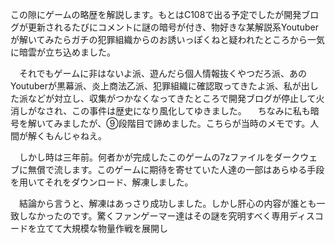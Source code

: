 この隙にゲームの略歴を解説します。もとはC108で出る予定でしたが開発ブログが更新されるたびにコメントに謎の暗号が付き、物好きな某解説系Youtuberが解いてみたらガチの犯罪組織からのお誘いっぽくねと疑われたところから一気に暗雲が立ち込めました。

　それでもゲームに非はないよ派、遊んだら個人情報抜くやつだろ派、あのYoutuberが黒幕派、炎上商法乙派、犯罪組織に確認取ってきたよ派、私が出した派などが対立し、収集がつかなくなってきたところで開発ブログが停止して火消しがなされ、この事件は歴史になり風化してゆきました。
　ちなみに私も暗号を解いてみましたが、⑨段階目で諦めました。こちらが当時のメモです。人間が解くもんじゃねえ。

　しかし時は三年前。何者かが完成したこのゲームの7zファイルをダークウェブに無償で流します。このゲームに期待を寄せていた人達の一部はあらゆる手段を用いてそれをダウンロード、解凍しました。

　結論から言うと、解凍はあっさり成功しました。しかし肝心の内容が誰とも一致しなかったのです。驚くファンゲーマー達はその謎を究明すべく専用ディスコードを立てて大規模な物量作戦を展開し
